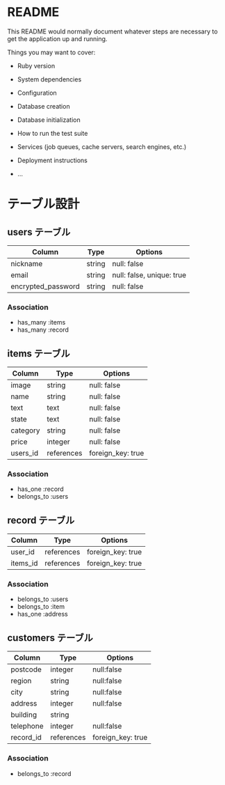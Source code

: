 # README

This README would normally document whatever steps are necessary to get the
application up and running.

Things you may want to cover:

* Ruby version

* System dependencies

* Configuration

* Database creation

* Database initialization

* How to run the test suite

* Services (job queues, cache servers, search engines, etc.)

* Deployment instructions

* ...

# テーブル設計

## users テーブル

| Column             | Type        | Options                   |
| ------------------ | ----------- | ------------------------- |
| nickname           | string      | null: false               | 
| email              | string      | null: false, unique: true |
| encrypted_password | string      | null: false               | 

### Association

- has_many :items
- has_many :record


## items テーブル

| Column    | Type        | Options           |
| --------- | ----------- | ----------------- |
| image     | string      | null: false       |
| name      | string      | null: false       |
| text      | text        | null: false       |
| state     | text        | null: false       |
| category  | string      | null: false       |
| price     | integer     | null: false       |
| users_id  | references  | foreign_key: true |

### Association

- has_one :record
- belongs_to :users

## record テーブル

| Column     | Type        | Options           |
| ---------- | ----------- | ----------------- |
| user_id    | references  | foreign_key: true |
| items_id   | references  | foreign_key: true |


### Association

- belongs_to :users
- belongs_to :item
- has_one :address

## customers テーブル

| Column     | Type       | Options           |
| ---------- | ---------- | ----------------- |
| postcode   | integer    | null:false        |
| region     | string     | null:false        |
| city       | string     | null:false        |
| address    | integer    | null:false        |
| building   | string     |                   |
| telephone  | integer    | null:false        |
| record_id  | references | foreign_key: true |


### Association

- belongs_to :record